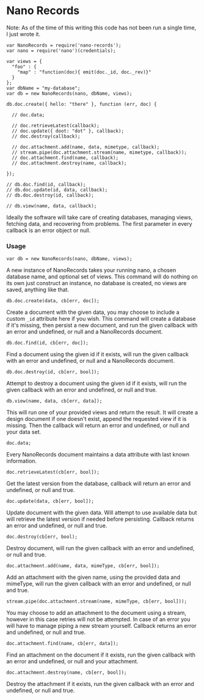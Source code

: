 Nano Records
===

Note: As of the time of this writing this code has not been run a single time, I just wrote it.

    var NanoRecords = require('nano-records');
    var nano = require('nano')(credentials);
    
    var views = {
      "foo" : {
        "map" : "function(doc){ emit(doc._id, doc._rev)}"
      }
    };
    var dbName = "my-database";
    var db = new NanoRecords(nano, dbName, views);
    
    db.doc.create({ hello: "there" }, function (err, doc) {
      
      // doc.data;
      
      // doc.retrieveLatest(callback);
      // doc.update({ doot: "dot" }, callback);
      // doc.destroy(callback);
      
      // doc.attachment.add(name, data, mimetype, callback);
      // stream.pipe(doc.attachment.stream(name, mimetype, callback));
      // doc.attachment.find(name, callback);
      // doc.attachment.destroy(name, callback);
      
    });
    
    // db.doc.find(id, callback);
    // db.doc.update(id, data, callback);
    // db.doc.destroy(id, callback);
    
    // db.view(name, data, callback);

Ideally the software will take care of creating databases, managing views, fetching data, and recovering from problems. The first parameter in every callback is an error object or null.

### Usage

    var db = new NanoRecords(nano, dbName, views);

A new instance of NanoRecords takes your running nano, a chosen database name, and optional set of views. This command will do nothing on its own just construct an instance, no database is created, no views are saved, anything like that.

    db.doc.create(data, cb[err, doc]);

Create a document with the given data, you may choose to include a custom `_id` attribute here if you wish. This command will create a database if it's missing, then persist a new document, and run the given callback with an error and undefined, or null and a NanoRecords document.

    db.doc.find(id, cb[err, doc]);

Find a document using the given id if it exists, will run the given callback with an error and undefined, or null and a NanoRecords document.

    db.doc.destroy(id, cb[err, bool]);

Attempt to destroy a document using the given id if it exists, will run the given callback with an error and undefined, or null and true.

    db.view(name, data, cb[err, data]);

This will run one of your provided views and return the result. It will create a design document if one doesn't exist, append the requested view if it is missing. Then the callback will return an error and undefined, or null and your data set.

    doc.data;

Every NanoRecords document maintains a data attribute with last known information.

    doc.retrieveLatest(cb[err, bool]);

Get the latest version from the database, callback will return an error and undefined, or null and true.

    doc.update(data, cb[err, bool]);

Update document with the given data. Will attempt to use available data but will retrieve the latest version if needed before persisting. Callback returns an error and undefined, or null and true.

    doc.destroy(cb[err, bool);

Destroy document, will run the given callback with an error and undefined, or null and true.

    doc.attachment.add(name, data, mimeType, cb[err, bool]);

Add an attachment with the given name, using the provided data and mimeType, will run the given callback with an error and undefined, or null and true.

    stream.pipe(doc.attachment.stream(name, mimeType, cb[err, bool]));

You may choose to add an attachment to the document using a stream, however in this case retries will not be attempted. In case of an error you will have to manage piping a new stream yourself. Callback returns an error and undefined, or null and true.

    doc.attachment.find(name, cb[err, data]);

Find an attachment on the document if it exists, run the given callback with an error and undefined, or null and your attachment.

    doc.attachment.destroy(name, cb[err, bool]);

Destroy the attachment if it exists, run the given callback with an error and undefined, or null and true.

